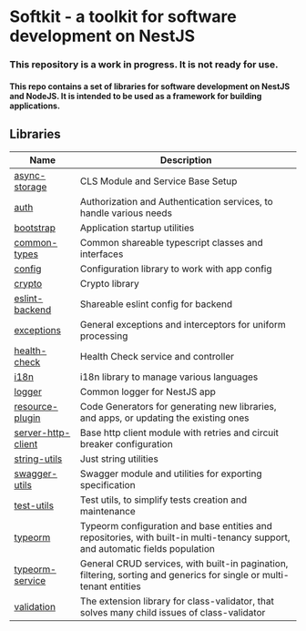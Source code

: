 # Softkit - a toolkit for software development on NestJS

### This repository is a work in progress. It is not ready for use.

#### This repo contains a set of libraries for software development on NestJS and NodeJS. It is intended to be used as a framework for building applications.

## Libraries


| Name                                                      | Description                                                                                                                    |
| --------------------------------------------------------- | ------------------------------------------------------------------------------------------------------------------------------ |
| [async-storage](./libs/async-storage/README.md)           | CLS Module and Service Base Setup                                                                                              |
| [auth](./libs/auth/README.md)                             | Authorization and Authentication services, to handle various needs                                                             |
| [bootstrap](./libs/bootstrap/README.md)                   | Application startup utilities                                                                                                  |
| [common-types](./libs/common-types/README.md)             | Common shareable typescript classes and interfaces                                                                             |
| [config](./libs/config/README.md)                         | Configuration library to work with app config                                                                                  |
| [crypto](./libs/crypto/README.md)                         | Crypto library                                                                                                                 |
| [eslint-backend](./libs/eslint-backend/README.md)         | Shareable eslint config for backend                                                                                            |
| [exceptions](./libs/exceptions/README.md)                 | General exceptions and interceptors for uniform processing                                                                     |
| [health-check](./libs/health-check/README.md)             | Health Check service and controller                                                                                            |
| [i18n](./libs/i18n/README.md)                             | i18n library to manage various languages                                                                                       |
| [logger](./libs/logger/README.md)                         | Common logger for NestJS app                                                                                                   |
| [resource-plugin](./libs/resource-plugin/README.md)       | Code Generators for generating new libraries, and apps, or updating the existing ones                                          |
| [server-http-client](./libs/server-http-client/README.md) | Base http client module with retries and circuit breaker configuration                                                         |
| [string-utils](./libs/string-utils/README.md)             | Just string utilities                                                                                                          |
| [swagger-utils](./libs/swagger-utils/README.md)           | Swagger module and utilities for exporting specification                                                                       |
| [test-utils](./libs/test-utils/README.md)                 | Test utils, to simplify tests creation and maintenance                                                                         |
| [typeorm](./libs/typeorm/README.md)                       | Typeorm configuration and base entities and repositories, with built-in multi-tenancy support, and automatic fields population |
| [typeorm-service](./libs/typeorm-service/README.md)       | General CRUD services, with built-in pagination, filtering, sorting and generics for single or multi-tenant entities           |
| [validation](./libs/validation/README.md)                 | The extension library for class-validator, that solves many child issues of class-validator                                    |
